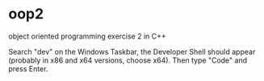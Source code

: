 # oop2
object oriented programming exercise 2 in C++

Search "dev" on the Windows Taskbar, the Developer Shell should appear (probably in x86 and x64 versions, choose x64). Then type "Code" and press Enter.

